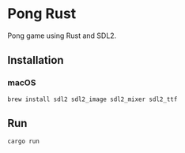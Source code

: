 # Pong Rust

Pong game using Rust and SDL2.

## Installation

### macOS
```
brew install sdl2 sdl2_image sdl2_mixer sdl2_ttf
```

## Run
```
cargo run
```
